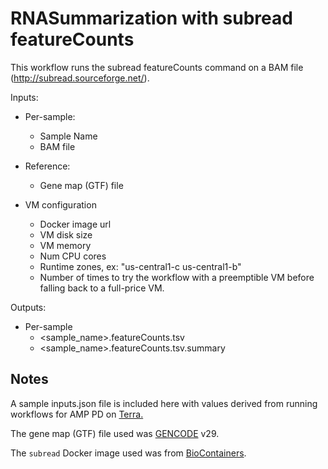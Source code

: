 # RNASummarization with subread featureCounts

This workflow runs the subread featureCounts command on a BAM file
(http://subread.sourceforge.net/).

Inputs:
- Per-sample:
  - Sample Name
  - BAM file

- Reference:
  - Gene map (GTF) file

- VM configuration
  - Docker image url
  - VM disk size
  - VM memory
  - Num CPU cores
  - Runtime zones, ex: "us-central1-c us-central1-b"
  - Number of times to try the workflow with a preemptible VM before
    falling back to a full-price VM.

Outputs:
- Per-sample
  - &lt;sample_name&gt;.featureCounts.tsv
  - &lt;sample_name&gt;.featureCounts.tsv.summary

## Notes
A sample inputs.json file is included here with values derived from running workflows for AMP PD on [Terra.](https://app.terra.bio/)

The gene map (GTF) file used was [GENCODE](https://www.gencodegenes.org/) v29.

The `subread` Docker image used was from [BioContainers](https://biocontainers.pro).
